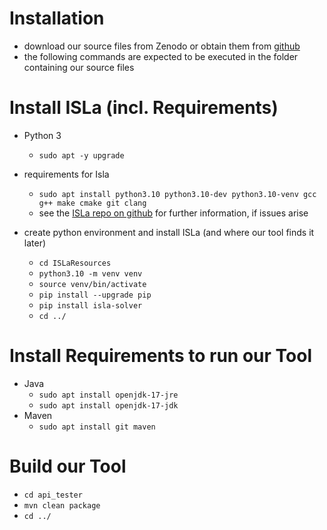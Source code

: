 # Installation 
 - download our source files from Zenodo or obtain them from [github](https://github.com/tobiaswjohn/RDFuzz)
 - the following commands are expected to be executed in the folder containing our source files


# Install ISLa (incl. Requirements)
 - Python 3
	 + `sudo apt -y upgrade`
 - requirements for Isla
	 + `sudo apt install python3.10 python3.10-dev python3.10-venv gcc g++ make cmake git clang`
   	 + see the [ISLa repo on github](https://github.com/rindPHI/isla#build-run-install) for further information, if issues arise
	 
 - create python environment and install ISLa (and where our tool finds it later)
 	 + `cd ISLaResources`
	 + `python3.10 -m venv venv`
	 + `source venv/bin/activate`
	 + `pip install --upgrade pip`
	 + `pip install isla-solver`
	 + `cd ../`


# Install Requirements to run our Tool
 - Java 
	 + `sudo apt install openjdk-17-jre`
	 + `sudo apt install openjdk-17-jdk`
 - Maven
	 + `sudo apt install git maven`

# Build our Tool
 - `cd api_tester`
 - `mvn clean package`
 - `cd ../`
